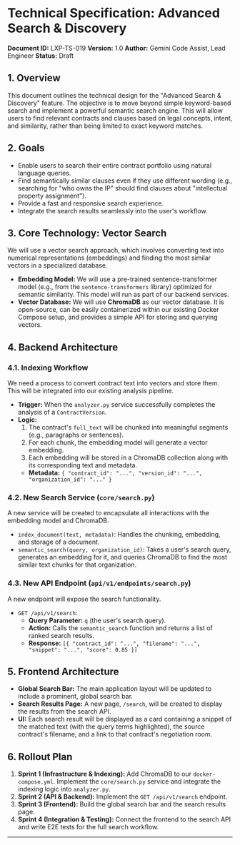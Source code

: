 # Technical Specification: Advanced Search & Discovery

**Document ID:** LXP-TS-019
**Version:** 1.0
**Author:** Gemini Code Assist, Lead Engineer
**Status:** Draft

## 1. Overview

This document outlines the technical design for the "Advanced Search & Discovery" feature. The objective is to move beyond simple keyword-based search and implement a powerful semantic search engine. This will allow users to find relevant contracts and clauses based on legal concepts, intent, and similarity, rather than being limited to exact keyword matches.

## 2. Goals

*   Enable users to search their entire contract portfolio using natural language queries.
*   Find semantically similar clauses even if they use different wording (e.g., searching for "who owns the IP" should find clauses about "intellectual property assignment").
*   Provide a fast and responsive search experience.
*   Integrate the search results seamlessly into the user's workflow.

## 3. Core Technology: Vector Search

We will use a vector search approach, which involves converting text into numerical representations (embeddings) and finding the most similar vectors in a specialized database.

*   **Embedding Model:** We will use a pre-trained sentence-transformer model (e.g., from the `sentence-transformers` library) optimized for semantic similarity. This model will run as part of our backend services.
*   **Vector Database:** We will use **ChromaDB** as our vector database. It is open-source, can be easily containerized within our existing Docker Compose setup, and provides a simple API for storing and querying vectors.

## 4. Backend Architecture

### 4.1. Indexing Workflow

We need a process to convert contract text into vectors and store them. This will be integrated into our existing analysis pipeline.

*   **Trigger:** When the `analyzer.py` service successfully completes the analysis of a `ContractVersion`.
*   **Logic:**
    1.  The contract's `full_text` will be chunked into meaningful segments (e.g., paragraphs or sentences).
    2.  For each chunk, the embedding model will generate a vector embedding.
    3.  Each embedding will be stored in a ChromaDB collection along with its corresponding text and metadata.
    *   **Metadata:** `{ "contract_id": "...", "version_id": "...", "organization_id": "..." }`

### 4.2. New Search Service (`core/search.py`)

A new service will be created to encapsulate all interactions with the embedding model and ChromaDB.

*   `index_document(text, metadata)`: Handles the chunking, embedding, and storage of a document.
*   `semantic_search(query, organization_id)`: Takes a user's search query, generates an embedding for it, and queries ChromaDB to find the most similar text chunks for that organization.

### 4.3. New API Endpoint (`api/v1/endpoints/search.py`)

A new endpoint will expose the search functionality.

*   `GET /api/v1/search`:
    *   **Query Parameter:** `q` (the user's search query).
    *   **Action:** Calls the `semantic_search` function and returns a list of ranked search results.
    *   **Response:** `[{ "contract_id": "...", "filename": "...", "snippet": "...", "score": 0.85 }]`

## 5. Frontend Architecture

*   **Global Search Bar:** The main application layout will be updated to include a prominent, global search bar.
*   **Search Results Page:** A new page, `/search`, will be created to display the results from the search API.
*   **UI:** Each search result will be displayed as a card containing a snippet of the matched text (with the query terms highlighted), the source contract's filename, and a link to that contract's negotiation room.

## 6. Rollout Plan

1.  **Sprint 1 (Infrastructure & Indexing):** Add ChromaDB to our `docker-compose.yml`. Implement the `core/search.py` service and integrate the indexing logic into `analyzer.py`.
2.  **Sprint 2 (API & Backend):** Implement the `GET /api/v1/search` endpoint.
3.  **Sprint 3 (Frontend):** Build the global search bar and the search results page.
4.  **Sprint 4 (Integration & Testing):** Connect the frontend to the search API and write E2E tests for the full search workflow.

---